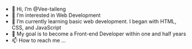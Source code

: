 - 👋 Hi, I’m @Vee-taileng
- 👀 I’m interested in Web Development
- 🌱 I’m currently learning basic web development. I began with HTML, CSS, and JavaScript
- 💞️ My goal is to become a Front-end Developer within one and half years
- 📫 How to reach me ...

<!---
Vee-taileng/Vee-taileng is a ✨ special ✨ repository because its `README.md` (this file) appears on your GitHub profile.
You can click the Preview link to take a look at your changes.
--->

